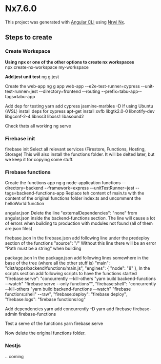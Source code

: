 # Nx7.6.0

This project was generated with [Angular CLI](https://github.com/angular/angular-cli) using [Nrwl Nx](https://nrwl.io/nx).

## Steps to create

### Create Workspace

<b>Using npx or one of the other options to create nx workspaces</b><br>
npx create-nx-workspace my-workspace

<b>Add jest unit test</b>
ng g jest

Create the web-app
ng g app web-app --e2e-test-runner=cypress --unit-test-runner=jest --directory=frontend --routing --prefix=tabu-app--tags=tabu-app

Add dep for testing
yarn add cypress jasmine-marbles -D
If using Ubuntu (WSL) install deps for cypress
apt-get install xvfb libgtk2.0-0 libnotify-dev libgconf-2-4 libnss3 libxss1 libasound2

Check thats all working
ng serve

### Firebase init

firebase init
Select all relevant services (Firestore, Functions, Hosting, Storage)
This will also install the functions folder. It will be delted later, but we keep it for copying some stuff.

### Firebase functions

Create the functions app
ng g node-application functions --directory=backend --framework=express --unitTestRunner=jest --tags=backend-functions-app
Replace teh content of main.ts with the content of the original functions folder index.ts and uncomment the helloWorld function

angular.json
Delete the line "externalDependencies": "none" from angular.json inside the backend-functions section.
The line will cause a lot of errors when building to production with modules not found (all of them are json files)

firebase.json
In the firebase.json add following line under the predeploy section of the functions
"source": "/"
Without this line there will be an error "Path must be a string" when building

package.json
In the package.json add following lines somewhere in the base of the tree (where all the other stuff is)
"main": "dist/apps/backend/functions/main.js",
"engines": {
"node": "8"
},
In the scripts section add following scripts to have the functions started
"firebase:serve": "concurrently --kill-others \"yarn build backend-functions --watch\" \"firebase serve --only functions\"",
"firebase:shell": "concurrently --kill-others \"yarn build backend-functions --watch\" \"firebase functions:shell\" --raw",
"firebase:deploy": "firebase deploy",
"firebase:logs": "firebase functions:log"

Add dependencies
yarn add concurrently -D
yarn add firebase firebase-admin firebase-functions

Test a serve of the functions
yarn firebase:serve

Now delete the original functions folder.

### Nestjs

.. coming
